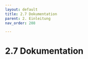 ```yaml
---
layout: default
title: 2.7 Dokumentation
parent: 2. Einleitung
nav_order: 208

---
```


# 2.7 Dokumentation
